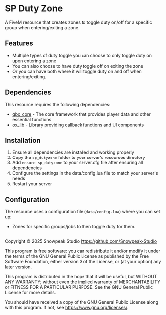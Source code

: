 # SP Duty Zone

A FiveM resource that creates zones to toggle duty on/off for a specific group when entering/exiting a zone.

## Features
- Multiple types of duty toggle you can choose to only toggle duty on upon entering a zone
- You can also choose to have duty toggle off on exiting the zone
- Or you can have both where it will toggle duty on and off when entering/exiting.

## Dependencies

This resource requires the following dependencies:

- [qbx_core](https://github.com/Qbox-Project/qbx_core) - The core framework that provides player data and other essential functions
- [ox_lib](https://github.com/CommunityOx/ox_lib) - Library providing callback functions and UI components


## Installation

1. Ensure all dependencies are installed and working properly
2. Copy the `sp_dutyzone` folder to your server's resources directory
3. Add `ensure sp_dutyzone` to your server.cfg file after ensuring all dependencies
4. Configure the settings in the data/config.lua file to match your server's needs
5. Restart your server

## Configuration

The resource uses a configuration file (`data/config.lua`) where you can set up:

- Zones for specific groups/jobs to then toggle duty for them.

## 
Copyright © 2025 Snowpeak Studio https://github.com/Snowpeak-Studio

This program is free software: you can redistribute it and/or modify it under the terms of the GNU General Public License as published by the Free Software Foundation, either version 3 of the License, or (at your option) any later version.

This program is distributed in the hope that it will be useful, but WITHOUT ANY WARRANTY; without even the implied warranty of MERCHANTABILITY or FITNESS FOR A PARTICULAR PURPOSE. See the GNU General Public License for more details.

You should have received a copy of the GNU General Public License along with this program. If not, see https://www.gnu.org/licenses/.